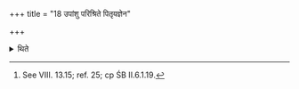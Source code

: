 +++
title = "18 उपांशु परिश्रिते पितृयज्ञेन"

+++

<details><summary>थिते</summary>

18. They perform the ancestral ritual in an enclosed place and inaudibly.[^1]  


[^1]: See VIII. 13.15; ref. 25; cp ŚB II.6.1.19.
</details>
